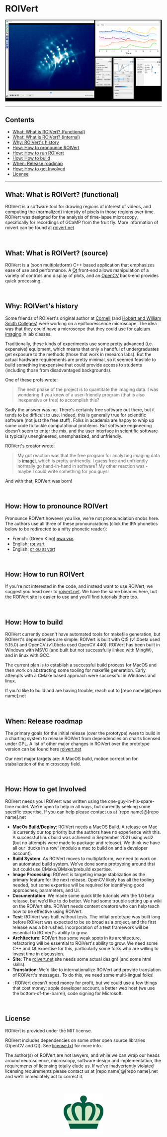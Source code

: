 # ROIVert

![Screenshot](/screenshot.png)

---

## Contents
  - [What: What is ROIVert? (functional)](#what-what-is-roivert-functional)
  - [What: What is ROIVert? (internal)](#what-what-is-roivert-source)
  - [Why: ROIVert's history](#why-roiverts-history)
  - [How: How to pronounce ROIVert](#how-how-to-pronounce-roivert)
  - [How: How to run ROIVert](#how-how-to-run-roivert)
  - [How: How to build](#how-how-to-build)
  - [When: Release roadmap](#when-release-roadmap)
  - [How: How to get Involved](#how-how-to-get-involved)
  - [License](#license)

---


## What: What is ROIVert? (functional)
ROIVert is a software tool for drawing regions of interest of videos, and computing the (normalized) intensity of pixels in those regions over time. ROIVert was designed for the analysis of time-lapse microscopy, specifically for recordings of GCaMP from the fruit fly.  More information of roivert can be found at [roivert.net](http://roivert.net)

&nbsp;&nbsp;

## What: What is ROIVert? (source)
ROIVert is a (soon multiplatform) C++ based application that emphasizes ease of use and performance. A [Qt](https://www.qt.io/) front-end allows manipulation of a variety of controls and display of plots, and an [OpenCV](https://opencv.org/) back-end provides quick processing.

&nbsp;&nbsp;

## Why: ROIVert's history
Some friends of ROIVert's original author at [Cornell](https://nbb.cornell.edu/) (and [Hobart and William Smith Colleges](https://www2.hws.edu/academics/biology/)) were working on a epifluorescence microscope. The idea was that they could have a microscope that they could use for [calcium imaging](https://en.wikipedia.org/wiki/Calcium_imaging) in lab classes.

Traditionally, these kinds of experiments use some pretty advanced (i.e. expensive) equipment, which means that only a handful of undergraduates get exposure to the methods (those that work in research labs). But the actual hardware requirements are pretty minimal, so it seemed feasible to build something inexpensive that could provide access to students (including those from disadvantaged backgrounds).

One of these profs wrote:
>The next phase of the project is to quantitate the imaging data. I was wondering if you knew of a user-friendly program (that is also inexpensive or free) to accomplish this? 

Sadly the answer was no. There's certainly free software out there, but it tends to be difficult to use. Indeed, this is generally true for scientific software (not just the free stuff). Folks in academia are happy to whip up some code to tackle computational problems. But software engineering doesn't seem to enter the mix, and the user interface in scientific software is typically unengineered, unemphasized, and unfriendly.

ROIVert's creator wrote:
>My gut reaction was that the free program for analyzing imaging data is [imagej](https://imagej.nih.gov/ij/), which is pretty unfriendly. I guess free and unfriendly normally go hand-in-hand in software? My other reaction was - maybe I could write something for you guys! 

And with that, ROIVert was born!

&nbsp;&nbsp;

## How: How to pronounce ROIVert
Pronounce ROIVert however you like, we're not pronounciation snobs here. The authors use all three of these pronounciations (click the IPA phonetics below to be redirected to a nifty phonetic reader):
 - French: (Green King) [ʁwa vɛʁ](http://ipa-reader.xyz/?text=%CA%81wa%20v%C9%9B%CA%81&voice=Mathieu)
 - English: [rɔɪ vɜrt](http://ipa-reader.xyz/?text=r%C9%94%C9%AA%20v%C9%9Crt&voice=Joey)
 - English: [ɑr oʊ aɪ vɜrt](http://ipa-reader.xyz/?text=%C9%91r%20o%CA%8A%20a%C9%AA%20v%C9%9Crt&voice=Russell)

&nbsp;&nbsp;

## How: How to run ROIVert
If you're not interested in the code, and instead want to use ROIVert, we suggest you head over to [roivert.net](http://roivert.net). We have the same binaries here, but the ROIVert site is easier to use and you'll find tutorials there too.

&nbsp;&nbsp;

## How: How to build
ROIVert currently doesn't have automated tools for makefile generation, but ROIVert's dependencies are simple: ROIVert is built with Qt5 (v1.0beta used 5.15.0) and OpenCV (v1.0beta used OpenCV 440). ROIVert has been built in Windows with MSVC (and built but not successfully linked with MingW), and in linux with GCC. 

The current plan is to establish a successful build process for MacOS and then work on abstracting some tooling for makefile generation. Early attempts with a CMake based approach were successful in Windows and linux.

If you'd like to build and are having trouble, reach out to [repo name]@[repo name].net

&nbsp;&nbsp;

## When: Release roadmap
The primary goals for the initial release (over the prototype) were to build in a charting system to release ROIVert from dependencies on charts licensed under GPL. A list of other major changes in ROIVert over the prototype version can be found here [roivert.net](http://roivert.net/releasenotes.html) 

Our next major targets are: A MacOS build, motion correction for stabalization of the microscopy field.

&nbsp;&nbsp;

## How: How to get Involved
ROIVert needs you! ROIVert was written using the one-guy-in-his-spare-time model. We're open to help in all ways, but currently seeking some specific expertise. If you can help please contact us at [repo name]@[repo name].net

- **MacOs Build/Deploy**: ROIVert needs a MacOS Build. A release on Mac is currently our top priority but the authors have no experience with this. A successful linux build was achieved in September 2021 using wsl2 (but no attempts were made to package and release). We think we have all our 'ducks in a row' (modulo a mac to build on and a developer account).
- **Build System**: As ROIVert moves to multiplatform, we need to work on an automated build system. We've done some protoyping around thsi but could use CMake/QMake/prebuild expertise. 
- **Image Processing**: ROIVert is targeting image stablization as the primary feature for the next release. OpenCV likely has all the tooling needed, but some expertise will be required for identifying good approaches, parameters, and UI.
- **Documentation**: We made some quick little tutorials with the 1.0 beta release, but we'd like to do better. We had some trouble setting up a wiki on the ROIVert site. ROIVert needs content creators who can help teach how to be effective using ROIVert. 
 - **Test**: ROIVert was built without tests. The initial prototype was built long before ROIVert was expected to be so broad as a project, and the first release was a bit rushed. Incorporation of a test framework will be essential to ROIVert's ability to grow. 
 - **Architecture**: ROIVert has some weak spots in its architecture, refactoring will be essential to ROIVert's ability to grow. We need some C++ and Qt expertise for this, particularly some folks who are willing to invest time in discussion.
 - **Site**: The [roivert.net](http://www.roivert.net) site needs some actual design! (and some html skills).
 - **Translation**: We'd like to internationalize ROIVert and provide translation of ROIVert's messages. To do this, we need some multi-lingual folks!
 - **$$$$**: ROIVert doesn't need money for profit, but we could use a few things that cost money: apple developer account, a better web host (we use the bottom-of-the-barrel), code signing for Microsoft.

&nbsp;&nbsp;
 
## License
ROIVert is provided under the MIT license.

ROIVert includes dependencies on some other open source libraries (OpenCV and Qt). See [license.txt](license.txt) for more info. 

The author(s) of ROIVert are not lawyers, and while we can wrap our heads around neuroscience, microscopy, software design and implementation, the requirements of licensing totally elude us. If we've inadvertently violated licensing requirements please contact us at [repo name]@[repo name].net and we'll immediately act to correct it. 

&nbsp;&nbsp;

<center>
<a href = "http://roivert.net"><img src="/icons/GreenCrown.png" /></a>
</center>
